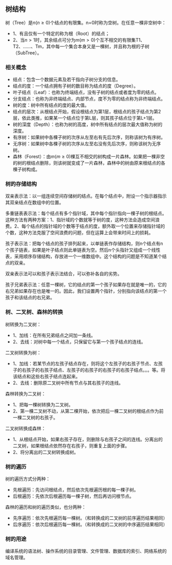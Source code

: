 ## 树结构

树（Tree）是$n(n\geq0)$个结点的有限集。n=0时称为空树。在任意一棵非空树中：

- 1、有且仅有一个特定的称为根（Root）的结点；
- 2、当$n>1$时，其余结点可分为$m(m>0)$个互不相交的有限集T1、T2、......、Tm，其中每一个集合本身又是一棵树，并且称为根的子树（SubTree）。

### 相关概念

- 结点：包含一个数据元素及若干指向子树分支的信息。
- 结点的度：一个结点拥有子树的数目称为结点的度（Degree）。
- 叶子结点（Leaf）：也称为终端结点，没有子树的结点或者度为零的结点。
- 分支结点：也称为非终端结点、内部节点，度不为零的结点称为非终端结点。
- 树的度：树中所有结点的度的最大值。
- 结点的层次：从根结点开始，假设根结点为第1层，根结点的孩子结点为第2层，依此类推，如果某一个结点位于第L层，则其孩子结点位于第L+1层。
- 树的深度（Depth）：也称为树的高度，树中所有结点的层次最大值称为树的深度。
- 有序树：如果树中各棵子树的次序从左至右有先后次序，则称该树为有序树。
- 无序树：如果树中各棵子树的次序从左至右没有先后次序，则称该树为无序树。
- 森林（Forest）：由$m(m≥0)$棵互不相交的树构成一片森林。如果把一棵非空的树的根结点删除，则该树就变成了一片森林，森林中的树由原来根结点的各棵子树构成。

### 树的存储结构

双亲表示法：以一组连续空间存储树的结点。在每个结点中，附设一个指示器指示其双亲结点在数组中的位置。

多重链表表示法：每个结点有多个指针域，其中每个指针指向一棵子树的根结点。这种方法有两种方案：1、指针域的个数就等于树的度，这种方法会造成空间浪费。2、每个结点的指针域的个数等于结点的度，额外取一个位置来存储指针域的个数，这种方法克服了空间浪费的问题，但在运算上会带来时间上的损耗。

孩子表示法：把每个结点的孩子排列起来，以单链表作存储结构，则n个结点有n个孩子链表，如果是叶子结点则此单链表为空。然后n个头指针又组成一个线性表，采用顺序存储结构，存放进一个一维数组中。这个结构的问题是不知道某个结点的双亲。

双亲表示法可以和孩子表示法结合，可以弥补各自的劣势。

孩子兄弟表示法：任意一棵树，它的结点的第一个孩子如果存在就是唯一的，它的右兄弟如果存在也是唯一的。因此，我们设置两个指针，分别指向该结点的第一个孩子和该结点的右兄弟。

### 树、二叉树、森林的转换

树转换为二叉树：

- 1、加线：在所有兄弟结点之间加一条线。
- 2、去线：对树中每一个结点，只保留它与第一个孩子结点的连线。

二叉树转换为树：

- 1、加线：若某节点的左孩子结点存在，则将这个左孩子的右孩子节点、左孩子的右孩子的右孩子结点、左孩子的右孩子的右孩子的右孩子结点。。。等。将该结点和这些右孩子结点连起来。
- 2、去线：删除原二叉树中所有节点与其右孩子的连线。

森林转换为二叉树：

- 1、把每一棵树转换为二叉树。
- 2、第一棵二叉树不动，从第二棵开始，依次把后一棵二叉树的根结点作为前一棵二叉树的右孩子。

二叉树转换成森林：

- 1、从根结点开始，如果右孩子存在，则删除与右孩子之间的连线。分离出的二叉树，如果根结点依然存在右孩子，则重复上面的步骤。
- 2、将分离出的二叉树转换成树。

### 树的遍历

树的遍历方式分两种：

- 先根遍历：先访问根结点，然后依次先根遍历根的每一棵子树。
- 后根遍历：先依次后根遍历每一棵子树，然后再访问根节点。

森林的遍历和树的遍历类似，也分两种：

- 先序遍历：依次先根遍历每一棵树。（和转换成的二叉树的前序遍历结果相同）
- 后序遍历：依次后根遍历每一棵树。（和转换成的二叉树的中序遍历结果相同）

### 树的用途

编译系统的语法树、操作系统的目录管理、文件管理、数据库的索引、网络系统的域名管理。


